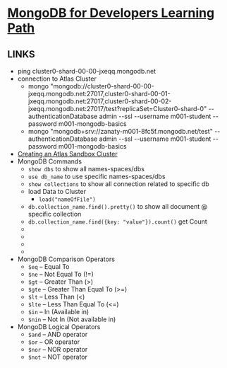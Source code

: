 # [MongoDB for Developers Learning Path](https://university.mongodb.com/dashboard)

## LINKS

- ping cluster0-shard-00-00-jxeqq.mongodb.net
- connection to Atlas Cluster
  - mongo "mongodb://cluster0-shard-00-00-jxeqq.mongodb.net:27017,cluster0-shard-00-01-jxeqq.mongodb.net:27017,cluster0-shard-00-02-jxeqq.mongodb.net:27017/test?replicaSet=Cluster0-shard-0" --authenticationDatabase admin --ssl --username m001-student --password m001-mongodb-basics
  - mongo "mongodb+srv://zanaty-m001-8fc5f.mongodb.net/test" --authenticationDatabase admin --ssl --username m001-student --password m001-mongodb-basics
- [Creating an Atlas Sandbox Cluster](https://cloud.mongodb.com/user#/atlas/register/accountProfile)
- MongoDB Commands
  - `show dbs` to show all names-spaces/dbs
  - `use db_name` to use specific names-spaces/dbs
  - `show collections` to show all connection related to specific db
  - load Data to Cluster
    - `load("nameOfFile")`
  - `db.collection_name.find().pretty()` to show all document @ specific collection
  - `db.collection_name.find({key: "value"}).count()` get Count
  -
  -
  -
  -
- MongoDB Comparison Operators
  - `$eq` – Equal To
  - `$ne` – Not Equal To (!=)
  - `$gt` – Greater Than (>)
  - `$gte` – Greater Than Equal To (>=)
  - `$lt` – Less Than (<)
  - `$lte` – Less Than Equal To (<=)
  - `$in` – In (Available in)
  - `$nin` – Not In (Not available in)
- MongoDB Logical Operators
  - `$and` – AND operator
  - `$or` – OR operator
  - `$nor` – NOR operator
  - `$not` – NOT operator

